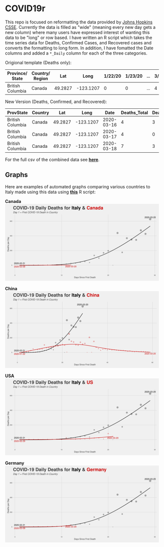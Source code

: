 # COVID19r

This repo is focused on reformatting the data provided by [Johns Hopkins CSSE](https://github.com/CSSEGISandData/COVID-19). Currently the data is filled as "wide" (meaning every new day gets a new column) where many users have expressed interest of wanting this data to be "long" or row based. I have written an R script which takes the time series data for Deaths, Confirmed Cases, and Recovered cases and converts the formatting to long form. In addition, I have fomatted the Date columns and added a `*_Daily` column for each of the three categories.

Origional template (Deaths only):

| Province/ State | Country/ Region | Lat | Long | 1/22/20 | 1/23/20 | ... | 3/18/20 |
|-----------------|-----------------|-----|------|---------|---------|-----|---------|
| British Columbia|   	Canada |  	49.2827 |  -123.1207	| 0 | 0 | ... | 4 |

New Version (Deaths, Confirmed, and Recovered):

| ProvState | Country | Lat | Long | Date | Deaths_Total | Deaths_Daily | Confirmed_Total | Confirmed_Daily | Recovered_Total | Recovered_Daily |
|-----------|---------|-----|------|------|--------------|--------------|-----------------|-----------------|------------------|----------------|
| British Columbia	| Canada	| 49.2827	| -123.1207	| 2020-03-16	| 4	| 3	| 103	| 30	| 4	| 0 |
| British Columbia	| Canada	| 49.2827	| -123.1207	| 2020-03-17	| 4	| 0	| 103	| 0	  | 4	| 0 |
| British Columbia	| Canada	| 49.2827	| -123.1207	| 2020-03-18	| 7	| 3	| 186	| 83	| 4	| 0 |

For the full csv of the combined data see **[here](https://github.com/brentthorne/COVID19r/blob/master/csse_covid19_timeseries_combined_tidy.csv)**.

## Graphs

Here are examples of automated graphs comparing various countries to Italy made using this data using **[this](https://github.com/brentthorne/COVID19r/blob/master/scripts/timeseries_csse_covid19_dailydeath_graphs.R)** R script:

**Canada**
![](https://raw.githubusercontent.com/brentthorne/COVID19r/master/figures/covid-19_daily_deaths_italy_Canada_2020-03-20.png)

**China**
![](https://raw.githubusercontent.com/brentthorne/COVID19r/master/figures/covid-19_daily_deaths_italy_China_2020-03-20.png)

**USA**
![](https://raw.githubusercontent.com/brentthorne/COVID19r/master/figures/covid-19_daily_deaths_italy_US_2020-03-20.png)

**Germany**
![](https://raw.githubusercontent.com/brentthorne/COVID19r/master/figures/covid-19_daily_deaths_italy_Germany_2020-03-20.png)
